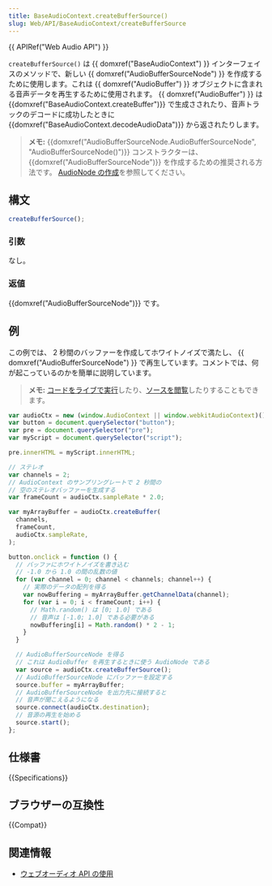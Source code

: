 ```yaml
---
title: BaseAudioContext.createBufferSource()
slug: Web/API/BaseAudioContext/createBufferSource
---
```


{{ APIRef("Web Audio API") }}

`createBufferSource()` は {{ domxref("BaseAudioContext") }} インターフェイスのメソッドで、新しい {{ domxref("AudioBufferSourceNode") }} を作成するために使用します。これは {{ domxref("AudioBuffer") }} オブジェクトに含まれる音声データを再生するために使用されます。 {{ domxref("AudioBuffer") }} は {{domxref("BaseAudioContext.createBuffer")}} で生成さされたり、音声トラックのデコードに成功したときに {{domxref("BaseAudioContext.decodeAudioData")}} から返されたりします。

> **メモ:** {{domxref("AudioBufferSourceNode.AudioBufferSourceNode", "AudioBufferSourceNode()")}} コンストラクターは、 {{domxref("AudioBufferSourceNode")}} を作成するための推奨される方法です。 [AudioNode の作成](/ja/docs/Web/API/AudioNode#creating_an_audionode)を参照してください。

## 構文

```js
createBufferSource();
```

### 引数

なし。

### 返値

{{domxref("AudioBufferSourceNode")}} です。

## 例

この例では、 2 秒間のバッファーを作成してホワイトノイズで満たし、 {{ domxref("AudioBufferSourceNode") }} で再生しています。コメントでは、何が起こっているのかを簡単に説明しています。

> **メモ:** [コードをライブで実行](https://mdn.github.io/webaudio-examples/audio-buffer/)したり、[ソースを閲覧](https://github.com/mdn/webaudio-examples/blob/master/audio-buffer/index.html)したりすることもできます。

```js
var audioCtx = new (window.AudioContext || window.webkitAudioContext)();
var button = document.querySelector("button");
var pre = document.querySelector("pre");
var myScript = document.querySelector("script");

pre.innerHTML = myScript.innerHTML;

// ステレオ
var channels = 2;
// AudioContext のサンプリングレートで 2 秒間の
// 空のステレオバッファーを生成する
var frameCount = audioCtx.sampleRate * 2.0;

var myArrayBuffer = audioCtx.createBuffer(
  channels,
  frameCount,
  audioCtx.sampleRate,
);

button.onclick = function () {
  // バッファにホワイトノイズを書き込む
  // -1.0 から 1.0 の間の乱数の値
  for (var channel = 0; channel < channels; channel++) {
    // 実際のデータの配列を得る
    var nowBuffering = myArrayBuffer.getChannelData(channel);
    for (var i = 0; i < frameCount; i++) {
      // Math.random() は [0; 1.0] である
      // 音声は [-1.0; 1.0] である必要がある
      nowBuffering[i] = Math.random() * 2 - 1;
    }
  }

  // AudioBufferSourceNode を得る
  // これは AudioBuffer を再生するときに使う AudioNode である
  var source = audioCtx.createBufferSource();
  // AudioBufferSourceNode にバッファーを設定する
  source.buffer = myArrayBuffer;
  // AudioBufferSourceNode を出力先に接続すると
  // 音声が聞こえるようになる
  source.connect(audioCtx.destination);
  // 音源の再生を始める
  source.start();
};
```

## 仕様書

{{Specifications}}

## ブラウザーの互換性

{{Compat}}

## 関連情報

- [ウェブオーディオ API の使用](/ja/docs/Web/API/Web_Audio_API/Using_Web_Audio_API)
